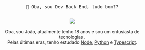 <p align="center">
  
  <samp>
    👋 Oba, sou Dev Back End, tudo bom??<br><br>
  </samp>
  
</p>

<!-- ABOUT OF ME -->
<p align="center" style="text-align: center;">
<img src="https://media1.tenor.com/images/e90e6ced05e7e96a17cf66866b4031cd/tenor.gif?itemid=16368928">
   <br><br>
  Oba, sou João, atualmente tenho 18 anos e sou um entusiasta de tecnologias <a>. <br>
  Pelas últimas eras, tenho estudado <a href="https://nodejs.org/en/">Node</a>, <a href="https://www.python.org/">Python</a> e <a href="https://www.typescriptlang.org/">Typescript</a>.
</p>
<!-- QUOTE -->
<br>
<p align="center">
<a href="https://github.com/JoaoN-Oliveira41.png"></a>
</p>
<br>